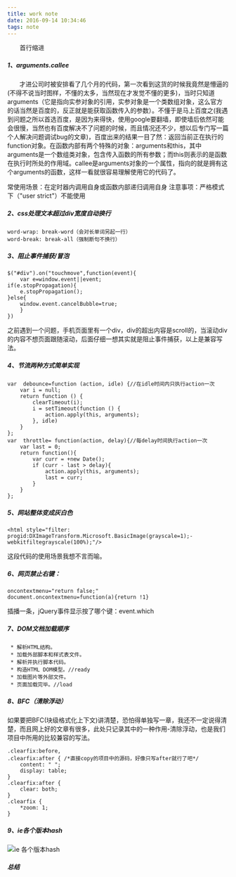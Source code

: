 ```yaml
---
title: work note
date: 2016-09-14 10:34:46
tags: note
---
```


　　首行缩进
    
##### 1、arguments.callee
 &#160; &#160; &#160; &#160;才进公司时被安排看了几个月的代码，第一次看到这货的时候我竟然是懵逼的(不得不说当时图样，不懂的太多，当然现在才发觉不懂的更多)，当时只知道arguments（它是指向实参对象的引用，实参对象是一个类数组对象，这么官方的话当然是百度的，反正就是能获取函数传入的参数）。不懂于是马上百度之(我遇到问题之所以首选百度，是因为来得快，使用google要翻墙，即使墙后依然可能会很慢，当然也有百度解决不了问题的时候，而且情况还不少，想以后专门写一篇个人解决问题调试bug的文章)，百度出来的结果一目了然：返回当前正在执行的function对象。在函数内部有两个特殊的对象：arguments和this，其中arguments是一个数组类对象，包含传入函数的所有参数；而this则表示的是函数在执行时所处的作用域。callee是arguments对象的一个属性，指向的就是拥有这个arguments的函数，这样一看就很容易理解使用它的代码了。

常使用场景：在定时器内调用自身或函数内部递归调用自身
注意事项：严格模式下（"user strict"）不能使用

<!--more-->

##### 2、css处理文本超过div宽度自动换行
```
word-wrap: break-word（会对长单词另起一行）
word-break: break-all（强制断句不换行）
```
##### 3、阻止事件捕获/冒泡
```
$("#div").on("touchmove",function(event){
    var e=window.event||event;
if(e.stopPropagation){
    e.stopPropagation();
}else{
    window.event.cancelBubble=true;
	}
})
```
之前遇到一个问题，手机页面里有一个div，div的超出内容是scroll的，当滚动div的内容不想页面跟随滚动，后面仔细一想其实就是阻止事件捕获，以上是兼容写法。

##### 4、节流两种方式简单实现
```
var  debounce=function (action, idle) {//在idle时间内只执行action一次
    var i = null;
    return function () {
        clearTimeout(i);
        i = setTimeout(function () {
            action.apply(this, arguments);
        }, idle)
    }
};
var  throttle= function(action, delay){//每delay时间执行action一次
    var last = 0;
    return function(){
        var curr = +new Date();
        if (curr - last > delay){
            action.apply(this, arguments);
            last = curr;
        }
    }
};
```

##### 5、网站整体变成灰白色
```
<html style="filter: progid:DXImageTransform.Microsoft.BasicImage(grayscale=1);-webkitfiltegrayscale(100%);"/>
```
这段代码的使用场景我想不言而喻。

##### 6、网页禁止右键：
```
oncontextmenu="return false;"
document.oncontextmenu=function(a){return !1}
```
插播一条，jQuery事件显示按了哪个键：event.which

##### 7、DOM文档加载顺序
```
 * 解析HTML结构。
 * 加载外部脚本和样式表文件。
 * 解析并执行脚本代码。
 * 构造HTML DOM模型。//ready
 * 加载图片等外部文件。
 * 页面加载完毕。//load
```
##### 8、BFC（清除浮动）
如果要把BFC(块级格式化上下文)讲清楚，恐怕得单独写一章，我还不一定说得清楚，而且网上好的文章有很多，此处只记录其中的一种作用-清除浮动，也是我们项目中所用的比较兼容的写法。
```
.clearfix:before,
.clearfix:after { /*直接copy的项目中的源码，好像只写after就行了吧*/
    content: " ";
    display: table;
}
.clearfix:after {
    clear: both;
}
.clearfix {
    *zoom: 1;
}
```
##### 9、ie各个版本hash

![ie 各个版本hash](/images/ie_hash.png)

##### 总结